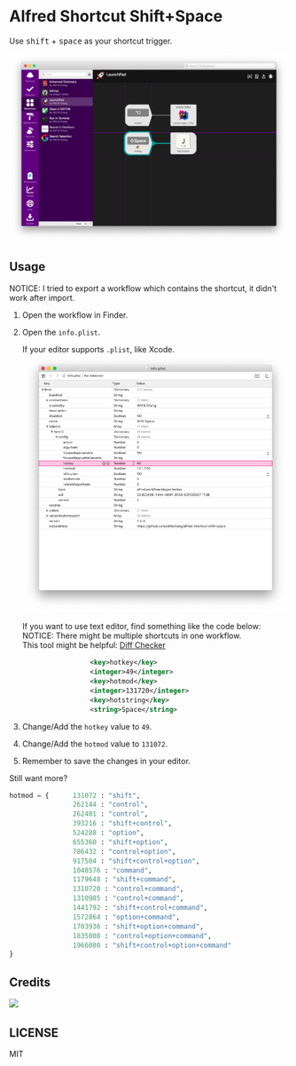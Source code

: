 # Alfred Shortcut Shift+Space
Use <kbd>shift</kbd> + <kbd>space</kbd> as your shortcut trigger.

![](showcase.png)

## Usage
NOTICE: I tried to export a workflow which contains the shortcut, it didn't work after import.
1. Open the workflow in Finder.
2. Open the `info.plist`.

    If your editor supports `.plist`, like Xcode.
    ![](xcode.png)

    If you want to use text editor, find something like the code below:<br>
    NOTICE: There might be multiple shortcuts in one workflow.<br>
    This tool might be helpful: [Diff Checker](https://www.diffchefcker.com/u6GunNUY)
    ```xml
                     <key>hotkey</key>
                     <integer>49</integer>
                     <key>hotmod</key>
                     <integer>131720</integer>
                     <key>hotstring</key>
                     <string>Space</string>
    ```
3. Change/Add the `hotkey` value to `49`. 
4. Change/Add the `hotmod` value to `131072`.
5. Remember to save the changes in your editor.

Still want more? 
```python
hotmod = {		131072 : "shift",
				262144 : "control",
				262401 : "control", 
				393216 : "shift+control",
				524288 : "option",
				655360 : "shift+option",
				786432 : "control+option",
				917504 : "shift+control+option",
				1048576 : "command",
				1179648 : "shift+command",
				1310720 : "control+command",
				1310985 : "control+command", 
				1441792 : "shift+control+command",
				1572864 : "option+command",
				1703936 : "shift+option+command",
				1835008 : "control+option+command",
				1966080 : "shift+control+option+command"
}
```

## Credits
<a href="https://github.com/shawnrice/alfred2-workflow-help">
  <img width=400px src="https://gh-card.dev/repos/shawnrice/alfred2-workflow-help.png">
</a>

## LICENSE
MIT
